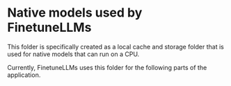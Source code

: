 # Native models used by FinetuneLLMs

This folder is specifically created as a local cache and storage folder that is used for native models that can run on a CPU.

Currently, FinetuneLLMs uses this folder for the following parts of the application.
